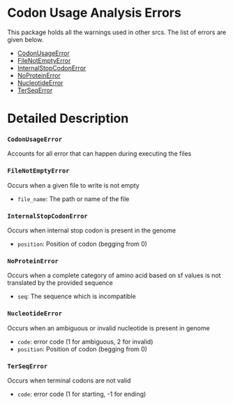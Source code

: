 # Codon Usage Analysis Errors

This package holds all the warnings used in other srcs. The list of errors are given below.

- [CodonUsageError](#codonusageerror)
- [FileNotEmptyError](#filenotemptyerror)
- [InternalStopCodonError](#internalstopcodonerror)
- [NoProteinError](#noproteinerror)
- [NucleotideError](#nucleotideerror)
- [TerSeqError](#terseqerror)

# Detailed Description

### `CodonUsageError`

Accounts for all error that can happen during executing the files

### `FileNotEmptyError`

Occurs when a given file to write is not empty

- `file_name`: The path or name of the file

### `InternalStopCodonError`

Occurs when internal stop codon is present in the genome

- `position`: Position of codon (begging from 0)

### `NoProteinError`

Occurs when a complete category of amino acid based on sf values is not translated by the provided sequence

- `seq`: The sequence which is incompatible

### `NucleotideError`

Occurs when an ambiguous or invalid nucleotide is present in genome

- `code`: error code (1 for ambiguous, 2 for invalid)
- `position`: Position of codon (begging from 0)

### `TerSeqError`

Occurs when terminal codons are not valid

- `code`: error code (1 for starting, -1 for ending)